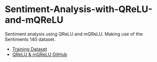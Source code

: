 # Sentiment-Analysis-with-QReLU-and-mQReLU

Sentiment analysis using QReLU and mQReLU. Making use of the Sentiments 140 dataset.

- [Training Dataset](https://www.kaggle.com/kazanova/sentiment140)
- [QReLU & mQReLU GitHub](https://github.com/luca-parisi/QReLU_m-QReLU_TensorFlow_Keras/blob/main/m_QReLU_TensorFlow_Keras.py)
